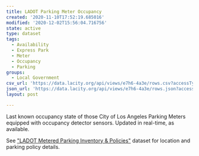 ```yaml
---
title: LADOT Parking Meter Occupancy
created: '2020-11-10T17:52:19.685016'
modified: '2020-12-02T15:56:04.716756'
state: active
type: dataset
tags:
  - Availability
  - Express Park
  - Meter
  - Occupancy
  - Parking
groups:
  - Local Government
csv_url: 'https://data.lacity.org/api/views/e7h6-4a3e/rows.csv?accessType=DOWNLOAD'
json_url: 'https://data.lacity.org/api/views/e7h6-4a3e/rows.json?accessType=DOWNLOAD'
layout: post

---
```

Last known occupancy state of those City of Los Angeles Parking Meters equipped with occupancy detector sensors. Updated in real-time, as available.

See <a href="https://data.lacity.org/A-Livable-and-Sustainable-City/Parking-Meter-Inventory/s49e-q6j2">"LADOT Metered Parking Inventory & Policies"</a> dataset for location and parking policy details.
